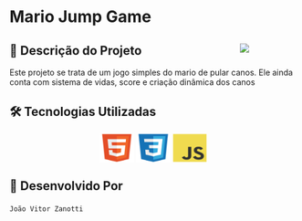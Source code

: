 # Mario Jump Game

<div style="display: inline_block">

<img src="https://i.pinimg.com/originals/7e/fe/39/7efe398a7a931b2a4e0298285492b1d0.png" width="100px" align="right">

## 📄 Descrição do Projeto
Este projeto se trata de um jogo simples do mario de pular canos. Ele ainda conta com sistema de vidas, score e criação dinâmica dos canos

## 🛠 Tecnologias Utilizadas
<div align="center">
  <img align="center" alt="HTML" height="50" width="60" src="https://raw.githubusercontent.com/devicons/devicon/master/icons/html5/html5-original.svg">
 <img align="center" alt="CSS" height="50" width="60" src="https://raw.githubusercontent.com/devicons/devicon/master/icons/css3/css3-original.svg">
 <img align="center" alt="JavaScript" height="50" width="60" src="https://raw.githubusercontent.com/devicons/devicon/master/icons/javascript/javascript-original.svg">
</div>

## 🚧 Desenvolvido Por 
`João Vitor Zanotti` 
